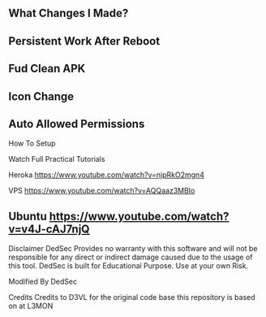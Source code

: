 What Changes I Made?
----------------------
Persistent Work After Reboot
--------
Fud Clean APK
-----------
Icon Change
-------------
Auto Allowed Permissions
----------------------------------------------------
How To Setup

Watch Full Practical Tutorials

Heroka
https://www.youtube.com/watch?v=njpRkO2mgn4

VPS
https://www.youtube.com/watch?v=AQQaaz3MBIo

Ubuntu
https://www.youtube.com/watch?v=v4J-cAJ7njQ
---------------------------------------------------
Disclaimer
DedSec Provides no warranty with this software and will not be responsible for any direct or indirect damage caused due to the usage of this tool.
DedSec is built for Educational Purpose. Use at your own Risk.


Modified By DedSec

Credits
Credits to D3VL for the original code base this repository is based on at L3MON
